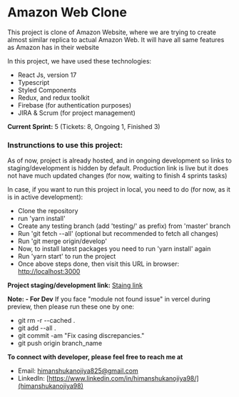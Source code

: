 # Amazon Web Clone

This project is clone of Amazon Website, where we are trying to create almost similar replica to actual Amazon Web. It will have all same features as Amazon has in their website

In this project, we have used these technologies:

- React Js, version 17
- Typescript
- Styled Components
- Redux, and redux toolkit
- Firebase (for authentication purposes)
- JIRA & Scrum (for project management)

**Current Sprint:** 5 (Tickets: 8, Ongoing 1, Finished 3)

### Instrunctions to use this project:

As of now, project is already hosted, and in ongoing development so links to staging/development is hidden by default.
Production link is live but it does not have much updated changes (for now, waiting to finish 4 sprints tasks)

In case, if you want to run this project in local, you need to do (for now, as it is in active development):

- Clone the repository
- run 'yarn install'
- Create any testing branch (add 'testing/' as prefix) from 'master' branch
- Run 'git fetch --all' (optional but recommended to fetch all changes)
- Run 'git merge origin/develop'
- Now, to install latest packages you need to run 'yarn install' again
- Run 'yarn start' to run the project
- Once above steps done, then visit this URL in browser: [http://localhost:3000](http://localhost:3000)

**Project staging/development link:** [Staing link](https://react-web-stg-amazon.vercel.app/)

**Note: - For Dev**
If you face "module not found issue" in vercel during preview, then please run these one by one:

- git rm -r --cached .
- git add --all .
- git commit -am "Fix casing discrepancies."
- git push origin branch_name

**To connect with developer, please feel free to reach me at**

- Email: himanshukanojiya825@gmail.com
- LinkedIn: [https://www.linkedin.com/in/himanshukanojiya98/](himanshukanojiya98)
